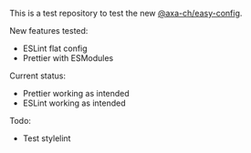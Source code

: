 This is a test repository to test the new [@axa-ch/easy-config](https://npmjs.org/package/@axa-ch/easy-config).

New features tested:
* ESLint flat config
* Prettier with ESModules

Current status:
* Prettier working as intended
* ESLint working as intended

Todo:
* Test stylelint